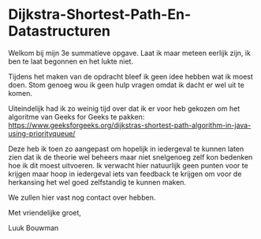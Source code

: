 # Dijkstra-Shortest-Path-En-Datastructuren
Welkom bij mijn 3e summatieve opgave.
Laat ik maar meteen eerlijk zijn, ik ben te laat begonnen en het lukte niet.

Tijdens het maken van de opdracht bleef ik geen idee hebben wat ik moest doen.
Stom genoeg wou ik geen hulp vragen omdat ik dacht er wel uit te komen.

Uiteindelijk had ik zo weinig tijd over dat ik er voor heb gekozen om het algoritme van Geeks for Geeks te pakken: 
https://www.geeksforgeeks.org/dijkstras-shortest-path-algorithm-in-java-using-priorityqueue/

Deze heb ik toen zo aangepast om hopelijk in iedergeval te kunnen laten zien dat ik de theorie wel beheers maar niet snelgenoeg zelf kon bedenken hoe ik dit moest uitvoeren.
Ik verwacht hier natuurlijk geen punten voor te krijgen maar hoop in iedergeval iets van feedback te krijgen om voor de herkansing het wel goed zelfstandig te kunnen maken.

We zullen hier vast nog contact over hebben.

Met vriendelijke groet, 

Luuk Bouwman

